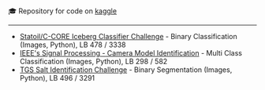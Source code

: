 :mortar_board: Repository for code on [kaggle](https://www.kaggle.com/apletea)

---
* [Statoil/C-CORE Iceberg Classifier Challenge](https://github.com/apletea/kagle/tree/master/Statoil_C-CORE%20Iceberg%20Classifier%20Challenge) - Binary Classification (Images, Python), LB 478 / 3338
* [IEEE's Signal Processing  - Camera Model Identification](https://github.com/apletea/kagle/tree/master/IEEE's%20Signal%20Processing%20Society%20-%20Camera%20Model%20Identification) - Multi Class Classification (Images, Python), LB 298 / 582
* [TGS Salt Identification Challenge](https://github.com/apletea/Kaggle/tree/master/salt) - Binary Segmentation (Images, Python), LB 496 / 3291
